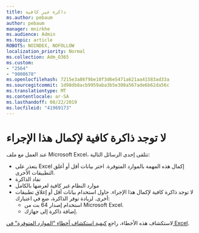 ```yaml
---
title: ذاكرة غير كافية
ms.author: pebaum
author: pebaum
manager: mnirkhe
ms.audience: Admin
ms.topic: article
ROBOTS: NOINDEX, NOFOLLOW
localization_priority: Normal
ms.collection: Adm_O365
ms.custom:
- "2564"
- "9000678"
ms.openlocfilehash: 7215e3a86f9be10f3d6e5471a621aa41583ad33a
ms.sourcegitcommit: 1d98db8acb9959aba3b5e308a567ade6b62da56c
ms.translationtype: MT
ms.contentlocale: ar-SA
ms.lasthandoff: 08/22/2019
ms.locfileid: "41969173"
---
```

# <a name="there-isnt-enough-memory-to-complete-this-action"></a>لا توجد ذاكرة كافية لإكمال هذا الإجراء

عند العمل مع ملف Microsoft Excel، تتلقى إحدى الرسائل التالية:

- يتعذر على Excel إكمال هذه المهمة بالموارد المتوفرة. اختر بيانات أقل أو أغلق التطبيقات الأخرى.
- نفاد الذاكرة
- موارد النظام غير كافية لعرضها بالكامل
- لا توجد ذاكرة كافية لإكمال هذا الإجراء. حاول استخدام بيانات أقل أو إغلاق تطبيقات أخرى. لزيادة توفر الذاكرة، ضع في اعتبارك: 
    - استخدام إصدار 64 بت من Microsoft Excel.
    - إضافة ذاكرة إلى جهازك.

لاستكشاف هذه الأخطاء، راجع [كيفية استكشاف أخطاء "الموارد المتوفرة" في Excel](https://docs.microsoft.com/office/troubleshoot/excel/available-resources-errors).